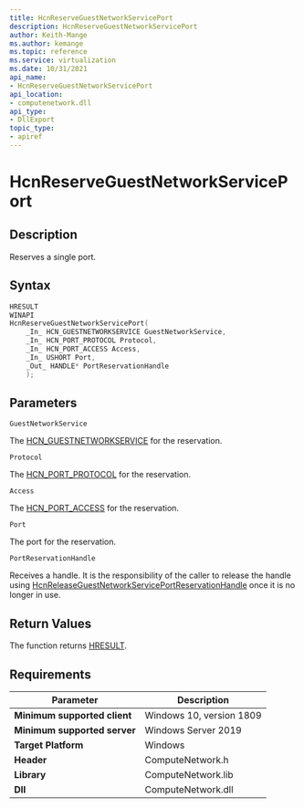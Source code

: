 ```yaml
---
title: HcnReserveGuestNetworkServicePort
description: HcnReserveGuestNetworkServicePort
author: Keith-Mange
ms.author: kemange
ms.topic: reference
ms.service: virtualization
ms.date: 10/31/2021
api_name:
- HcnReserveGuestNetworkServicePort
api_location:
- computenetwork.dll
api_type:
- DllExport
topic_type:
- apiref
---
```

# HcnReserveGuestNetworkServicePort

## Description

Reserves a single port.

## Syntax

```cpp
HRESULT
WINAPI
HcnReserveGuestNetworkServicePort(
    _In_ HCN_GUESTNETWORKSERVICE GuestNetworkService,
    _In_ HCN_PORT_PROTOCOL Protocol,
    _In_ HCN_PORT_ACCESS Access,
    _In_ USHORT Port,
    _Out_ HANDLE* PortReservationHandle
    );
```

## Parameters

`GuestNetworkService`

The [HCN_GUESTNETWORKSERVICE](./HCN_GUESTNETWORKSERVICE.md) for the reservation.

`Protocol`

The [HCN_PORT_PROTOCOL](./HCN_PORT_PROTOCOL.md) for the reservation.

`Access`

The [HCN_PORT_ACCESS](./HCN_PORT_ACCESS.md) for the reservation.

`Port`

The port for the reservation.

`PortReservationHandle`

Receives a handle. It is the responsibility of the caller to release the handle using [HcnReleaseGuestNetworkServicePortReservationHandle](./HcnReleaseGuestNetworkServicePortReservationHandle.md) once it is no longer in use.

## Return Values

The function returns [HRESULT](./HCNHResult.md).

## Requirements

|Parameter|Description|
|---|---|
| **Minimum supported client** | Windows 10, version 1809 |
| **Minimum supported server** | Windows Server 2019 |
| **Target Platform** | Windows |
| **Header** | ComputeNetwork.h |
| **Library** | ComputeNetwork.lib |
| **Dll** | ComputeNetwork.dll |


